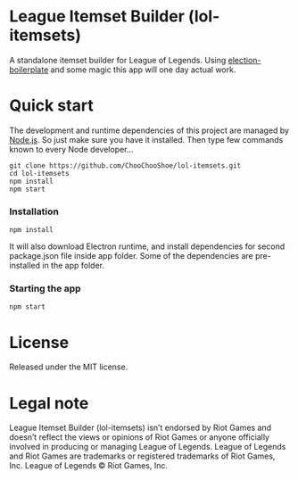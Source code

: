 League Itemset Builder (lol-itemsets)
==============

A standalone itemset builder for League of Legends. Using [election-boilerplate](https://github.com/szwacz/electron-boilerplate) and some magic this app will one day actual work.

# Quick start
The development and runtime dependencies of this project are managed by [Node.js](https://nodejs.org). So just make sure you have it installed.
Then type few commands known to every Node developer...
```
git clone https://github.com/ChooChooShoe/lol-itemsets.git
cd lol-itemsets
npm install
npm start
```

### Installation
```
npm install
```
It will also download Electron runtime, and install dependencies for second package.json file inside app folder. Some of the dependencies are pre-installed in the app folder.

### Starting the app
```
npm start
```

# License
Released under the MIT license.

# Legal note

League Itemset Builder (lol-itemsets) isn’t endorsed by Riot Games and doesn’t reflect the views or opinions of Riot Games or anyone officially involved in producing or managing League of Legends. League of Legends and Riot Games are trademarks or registered trademarks of Riot Games, Inc. League of Legends © Riot Games, Inc.
